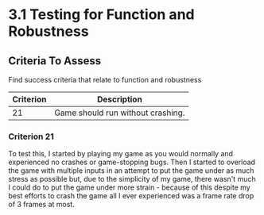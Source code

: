 # 3.1 Testing for Function and Robustness

## Criteria To Assess

Find success criteria that relate to function and robustness

| Criterion | Description                       |
| --------- | --------------------------------- |
| 21        | Game should run without crashing. |

### Criterion 21

To test this, I started by playing my game as you would normally and experienced no crashes or game-stopping bugs. Then I started to overload the game with multiple inputs in an attempt to put the game under as much stress as possible but, due to the simplicity of my game, there wasn't much I could do to put the game under more strain - because of this despite my best efforts to crash the game all I ever experienced was a frame rate drop of 3 frames at most.&#x20;



###
